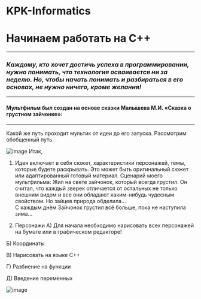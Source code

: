 # KPK-Informatics
# Начинаем работать на C++
---
### ***Каждому, кто хочет достичь успеха в программировании, нужно понимать, что технология осваивается ни за неделю. Но, чтобы начать понимать и разбираться в его основах, не нужно ничего, кроме желания!***
---
#### Мультфильм был создан на основе сказки Малышева М.И. **«Сказка о грустном зайчонке»**:
---
Какой же путь проходит мультик от идеи до его запуска. Рассмотрим обобщенный путь.

![image](https://user-images.githubusercontent.com/82133984/116553675-cfc1f600-a913-11eb-9d2b-3f0a09a82929.png)
Итак,
1. Идея включает в себя сюжет, характеристики персонажей, темы, которые будете раскрывать. Это может быть оригинальный сюжет или адаптированный готовый материал.
Сценарий моего мультфильма: Жил на свете зайчонок, который всегда грустил. Он считал, что каждый зверек отличается от остальных не только внешним видом и все они обладают каким-нибудь чудесным свойством. Но зайцев природа обделила…  
С каждым днём Зайчонок грустил всё больше, пока не наступила зима…

2. Персонажи
А) Для начала необходимо нарисовать всех персонажей на бумаге или в графическом редакторе!

Б) Координаты

В) Нарисовать на языке С++

Г) Разбиение на функции

Д) Введение переменных


![image](https://user-images.githubusercontent.com/82133984/114868355-3bce3580-9e0f-11eb-9e6e-8628cee70e7e.png)

